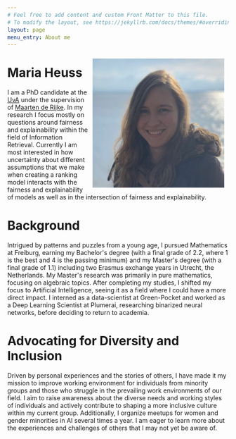 ```yaml
---
# Feel free to add content and custom Front Matter to this file.
# To modify the layout, see https://jekyllrb.com/docs/themes/#overriding-theme-defaults
layout: page
menu_entry: About me
---
```


<!-- <img style="float: right; padding: 10px" width="300" height="278" src="/assets/Pic.jpg" /> -->
<img style="float: right; padding: 10px" width="300" height="293" src="/assets/Maria_photo.jpeg" />

# Maria Heuss

I am a PhD candidate at the [UvA](https://uva.nl) under the supervision of [Maarten de Rijke](https://staff.fnwi.uva.nl/m.derijke). In my research I focus mostly on questions around fairness and explainability within the field of Information Retrieval. Currently I am most interested in how uncertainty about different assumptions that we make when creating a ranking model interacts with the fairness and explainability of models as well as in the intersection of fairness and explainability. 

# Background

Intrigued by patterns and puzzles from a young age, I pursued Mathematics at Freiburg, earning my Bachelor's degree  (with a final grade of 2.2, where 1 is the best and 4 is the passing minimum) and my Master's degree (with a final grade of 1.1) including two Erasmus exchange years in Utrecht, the Netherlands. My Master's research was primarily in pure mathematics, focusing on algebraic topics. After completing my studies, I shifted my focus to Artificial Intelligence, seeing it as a field where I could have a more direct impact.  I interned as a data-scientist at Green-Pocket and worked as a Deep Learning Scientist at Plumerai, researching binarized neural networks, before deciding to return to academia.


# Advocating for Diversity and Inclusion

Driven by personal experiences and the stories of others, I have made it my mission to improve working environment for individuals from minority groups and those who struggle in the prevailing work environments of our field. I aim to raise awareness about the diverse needs and working styles of individuals and actively contribute to shaping a more inclusive culture within my current group. Additionally, I organize meetups for women and gender minorities in AI several times a year. I am eager to learn more about the experiences and challenges of others that I may not yet be aware of.
